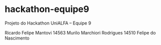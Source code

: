 # hackathon-equipe9
Projeto do Hackathon UniALFA – Equipe 9

Ricardo Felipe Mantovi 14563
Murilo Marchiori Rodrigues 14510
Felipe do Nascimento